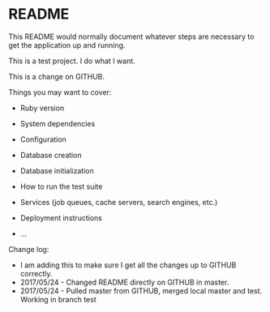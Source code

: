 # README

This README would normally document whatever steps are necessary to get the
application up and running.

This is a test project.  I do what I want.

This is a change on GITHUB.  

Things you may want to cover:

* Ruby version

* System dependencies

* Configuration

* Database creation

* Database initialization

* How to run the test suite

* Services (job queues, cache servers, search engines, etc.)

* Deployment instructions

* ...

Change log:
- I am adding this to make sure I get all the changes up to GITHUB correctly.
- 2017/05/24 - Changed README directly on GITHUB in master.
- 2017/05/24 - Pulled master from GITHUB, merged local master and test.  Working in branch test
